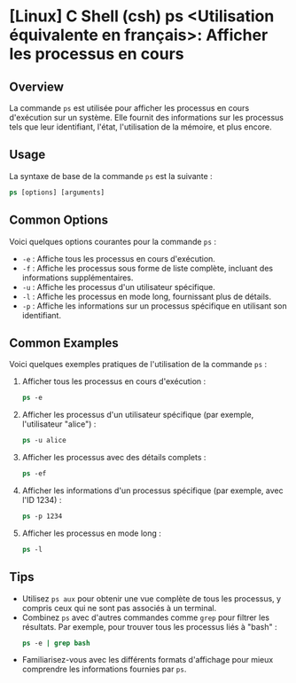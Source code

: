 # [Linux] C Shell (csh) ps <Utilisation équivalente en français>: Afficher les processus en cours

## Overview
La commande `ps` est utilisée pour afficher les processus en cours d'exécution sur un système. Elle fournit des informations sur les processus tels que leur identifiant, l'état, l'utilisation de la mémoire, et plus encore.

## Usage
La syntaxe de base de la commande `ps` est la suivante :

```csh
ps [options] [arguments]
```

## Common Options
Voici quelques options courantes pour la commande `ps` :

- `-e` : Affiche tous les processus en cours d'exécution.
- `-f` : Affiche les processus sous forme de liste complète, incluant des informations supplémentaires.
- `-u` : Affiche les processus d'un utilisateur spécifique.
- `-l` : Affiche les processus en mode long, fournissant plus de détails.
- `-p` : Affiche les informations sur un processus spécifique en utilisant son identifiant.

## Common Examples
Voici quelques exemples pratiques de l'utilisation de la commande `ps` :

1. Afficher tous les processus en cours d'exécution :
   ```csh
   ps -e
   ```

2. Afficher les processus d'un utilisateur spécifique (par exemple, l'utilisateur "alice") :
   ```csh
   ps -u alice
   ```

3. Afficher les processus avec des détails complets :
   ```csh
   ps -ef
   ```

4. Afficher les informations d'un processus spécifique (par exemple, avec l'ID 1234) :
   ```csh
   ps -p 1234
   ```

5. Afficher les processus en mode long :
   ```csh
   ps -l
   ```

## Tips
- Utilisez `ps aux` pour obtenir une vue complète de tous les processus, y compris ceux qui ne sont pas associés à un terminal.
- Combinez `ps` avec d'autres commandes comme `grep` pour filtrer les résultats. Par exemple, pour trouver tous les processus liés à "bash" :
  ```csh
  ps -e | grep bash
  ```
- Familiarisez-vous avec les différents formats d'affichage pour mieux comprendre les informations fournies par `ps`.